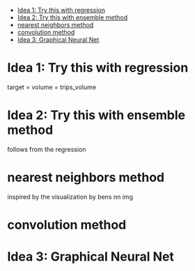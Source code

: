 - [Idea 1: Try this with regression](#idea-1-try-this-with-regression)
- [Idea 2: Try this with ensemble method](#idea-2-try-this-with-ensemble-method)
- [nearest neighbors method](#nearest-neighbors-method)
- [convolution method](#convolution-method)
- [Idea 3: Graphical Neural Net](#idea-3-graphical-neural-net)


# Idea 1: Try this with regression 

target = volume = trips_volume 

# Idea 2: Try this with ensemble method

follows from the regression 

# nearest neighbors method 

inspired by the visualization by bens 
nn img 

# convolution method


# Idea 3: Graphical Neural Net

